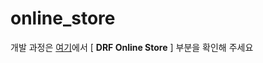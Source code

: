 # online_store

개발 과정은 [여기](https://www.figma.com/file/3591e19MBdICgELA7jTY9Q/Django?type=whiteboard&node-id=1105-45&t=8uxMUPDOKp7cAogb-0)에서 [ __DRF Online Store__ ] 부분을 확인해 주세요
